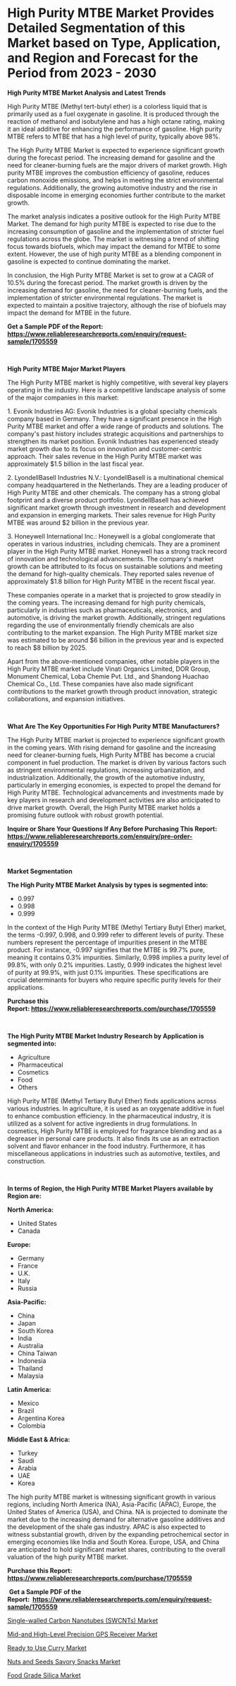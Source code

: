 <p><h1>High Purity MTBE Market Provides Detailed Segmentation of this Market based on Type, Application, and Region and Forecast for the Period from 2023 - 2030</h1></p><p><strong>High Purity MTBE Market Analysis and Latest Trends</strong></p>
<p><p>High Purity MTBE (Methyl tert-butyl ether) is a colorless liquid that is primarily used as a fuel oxygenate in gasoline. It is produced through the reaction of methanol and isobutylene and has a high octane rating, making it an ideal additive for enhancing the performance of gasoline. High purity MTBE refers to MTBE that has a high level of purity, typically above 98%.</p><p>The High Purity MTBE Market is expected to experience significant growth during the forecast period. The increasing demand for gasoline and the need for cleaner-burning fuels are the major drivers of market growth. High purity MTBE improves the combustion efficiency of gasoline, reduces carbon monoxide emissions, and helps in meeting the strict environmental regulations. Additionally, the growing automotive industry and the rise in disposable income in emerging economies further contribute to the market growth.</p><p>The market analysis indicates a positive outlook for the High Purity MTBE Market. The demand for high purity MTBE is expected to rise due to the increasing consumption of gasoline and the implementation of stricter fuel regulations across the globe. The market is witnessing a trend of shifting focus towards biofuels, which may impact the demand for MTBE to some extent. However, the use of high purity MTBE as a blending component in gasoline is expected to continue dominating the market.</p><p>In conclusion, the High Purity MTBE Market is set to grow at a CAGR of 10.5% during the forecast period. The market growth is driven by the increasing demand for gasoline, the need for cleaner-burning fuels, and the implementation of stricter environmental regulations. The market is expected to maintain a positive trajectory, although the rise of biofuels may impact the demand for MTBE in the future.</p></p>
<p><strong>Get a Sample PDF of the Report:&nbsp; <a href="https://www.reliableresearchreports.com/enquiry/request-sample/1705559">https://www.reliableresearchreports.com/enquiry/request-sample/1705559</a></strong></p>
<p>&nbsp;</p>
<p><strong>High Purity MTBE Major Market Players</strong></p>
<p><p>The High Purity MTBE market is highly competitive, with several key players operating in the industry. Here is a competitive landscape analysis of some of the major companies in this market:</p><p>1. Evonik Industries AG: Evonik Industries is a global specialty chemicals company based in Germany. They have a significant presence in the High Purity MTBE market and offer a wide range of products and solutions. The company's past history includes strategic acquisitions and partnerships to strengthen its market position. Evonik Industries has experienced steady market growth due to its focus on innovation and customer-centric approach. Their sales revenue in the High Purity MTBE market was approximately $1.5 billion in the last fiscal year.</p><p>2. LyondellBasell Industries N.V.: LyondellBasell is a multinational chemical company headquartered in the Netherlands. They are a leading producer of High Purity MTBE and other chemicals. The company has a strong global footprint and a diverse product portfolio. LyondellBasell has achieved significant market growth through investment in research and development and expansion in emerging markets. Their sales revenue for High Purity MTBE was around $2 billion in the previous year.</p><p>3. Honeywell International Inc.: Honeywell is a global conglomerate that operates in various industries, including chemicals. They are a prominent player in the High Purity MTBE market. Honeywell has a strong track record of innovation and technological advancements. The company's market growth can be attributed to its focus on sustainable solutions and meeting the demand for high-quality chemicals. They reported sales revenue of approximately $1.8 billion for High Purity MTBE in the recent fiscal year.</p><p>These companies operate in a market that is projected to grow steadily in the coming years. The increasing demand for high purity chemicals, particularly in industries such as pharmaceuticals, electronics, and automotive, is driving the market growth. Additionally, stringent regulations regarding the use of environmentally friendly chemicals are also contributing to the market expansion. The High Purity MTBE market size was estimated to be around $6 billion in the previous year and is expected to reach $8 billion by 2025.</p><p>Apart from the above-mentioned companies, other notable players in the High Purity MTBE market include Vinati Organics Limited, DOR Group, Monument Chemical, Loba Chemie Pvt. Ltd., and Shandong Huachao Chemical Co., Ltd. These companies have also made significant contributions to the market growth through product innovation, strategic collaborations, and expansion initiatives.</p></p>
<p>&nbsp;</p>
<p><strong>What Are The Key Opportunities For High Purity MTBE Manufacturers?</strong></p>
<p><p>The High Purity MTBE market is projected to experience significant growth in the coming years. With rising demand for gasoline and the increasing need for cleaner-burning fuels, High Purity MTBE has become a crucial component in fuel production. The market is driven by various factors such as stringent environmental regulations, increasing urbanization, and industrialization. Additionally, the growth of the automotive industry, particularly in emerging economies, is expected to propel the demand for High Purity MTBE. Technological advancements and investments made by key players in research and development activities are also anticipated to drive market growth. Overall, the High Purity MTBE market holds a promising future outlook with robust growth potential.</p></p>
<p><strong>Inquire or Share Your Questions If Any Before Purchasing This Report: <a href="https://www.reliableresearchreports.com/enquiry/pre-order-enquiry/1705559">https://www.reliableresearchreports.com/enquiry/pre-order-enquiry/1705559</a></strong></p>
<p>&nbsp;</p>
<p><strong>Market Segmentation</strong></p>
<p><strong>The High Purity MTBE Market Analysis by types is segmented into:</strong></p>
<p><ul><li>0.997</li><li>0.998</li><li>0.999</li></ul></p>
<p><p>In the context of the High Purity MTBE (Methyl Tertiary Butyl Ether) market, the terms -0.997, 0.998, and 0.999 refer to different levels of purity. These numbers represent the percentage of impurities present in the MTBE product. For instance, -0.997 signifies that the MTBE is 99.7% pure, meaning it contains 0.3% impurities. Similarly, 0.998 implies a purity level of 99.8%, with only 0.2% impurities. Lastly, 0.999 indicates the highest level of purity at 99.9%, with just 0.1% impurities. These specifications are crucial determinants for buyers who require specific purity levels for their applications.</p></p>
<p><strong>Purchase this Report:&nbsp;<a href="https://www.reliableresearchreports.com/purchase/1705559">https://www.reliableresearchreports.com/purchase/1705559</a></strong></p>
<p>&nbsp;</p>
<p><strong>The High Purity MTBE Market Industry Research by Application is segmented into:</strong></p>
<p><ul><li>Agriculture</li><li>Pharmaceutical</li><li>Cosmetics</li><li>Food</li><li>Others</li></ul></p>
<p><p>High Purity MTBE (Methyl Tertiary Butyl Ether) finds applications across various industries. In agriculture, it is used as an oxygenate additive in fuel to enhance combustion efficiency. In the pharmaceutical industry, it is utilized as a solvent for active ingredients in drug formulations. In cosmetics, High Purity MTBE is employed for fragrance blending and as a degreaser in personal care products. It also finds its use as an extraction solvent and flavor enhancer in the food industry. Furthermore, it has miscellaneous applications in industries such as automotive, textiles, and construction.</p></p>
<p>&nbsp;</p>
<p><strong>In terms of Region, the High Purity MTBE Market Players available by Region are:</strong></p>
<p>
    <p> <strong> North America: </strong>
        <ul>
            <li>United States</li>
            <li>Canada</li>
        </ul>
        </p> 
    <p> <strong> Europe: </strong>
        <ul>
            <li>Germany</li>
            <li>France</li>
            <li>U.K.</li>
            <li>Italy</li>
            <li>Russia</li>
        </ul>
        </p> 
    <p> <strong> Asia-Pacific: </strong>
        <ul>
            <li>China</li>
            <li>Japan</li>
            <li>South Korea</li>
            <li>India</li>
            <li>Australia</li>
            <li>China Taiwan</li>
            <li>Indonesia</li>
            <li>Thailand</li>
            <li>Malaysia</li>
        </ul>
        </p> 
    <p> <strong> Latin America: </strong>
        <ul>
            <li>Mexico</li>
            <li>Brazil</li>
            <li>Argentina Korea</li>
            <li>Colombia</li>
        </ul>
        </p> 
    <p> <strong> Middle East & Africa: </strong>
        <ul>
            <li>Turkey</li>
            <li>Saudi</li>
            <li>Arabia</li>
            <li>UAE</li>
            <li>Korea</li>
        </ul>
    </p>
    </p>
<p><p>The high purity MTBE market is witnessing significant growth in various regions, including North America (NA), Asia-Pacific (APAC), Europe, the United States of America (USA), and China. NA is projected to dominate the market due to the increasing demand for alternative gasoline additives and the development of the shale gas industry. APAC is also expected to witness substantial growth, driven by the expanding petrochemical sector in emerging economies like India and South Korea. Europe, USA, and China are anticipated to hold significant market shares, contributing to the overall valuation of the high purity MTBE market.</p></p>
<p><strong>Purchase this Report: <a href="https://www.reliableresearchreports.com/purchase/1705559">https://www.reliableresearchreports.com/purchase/1705559</a></strong></p>
<p>&nbsp;<strong>Get a Sample PDF of the Report:&nbsp;&nbsp;<a href="https://www.reliableresearchreports.com/enquiry/request-sample/1705559">https://www.reliableresearchreports.com/enquiry/request-sample/1705559</a></strong></p>
<p><strong></strong></p>
<p><p><a href="https://medium.com/@timothychapman46/single-walled-carbon-nanotubes-swcnts-market-share-evolution-and-market-growth-trends-2023-2030-91f60e62d22a">Single-walled Carbon Nanotubes (SWCNTs) Market</a></p><p><a href="https://medium.com/@royross51/analyzing-mid-and-high-level-precision-gps-receiver-market-global-industry-perspective-and-e5d9df55ff61">Mid-and High-Level Precision GPS Receiver Market</a></p><p><a href="https://www.linkedin.com/pulse/ready-use-curry-market-size-2023-2030-global-industrial-2hwje/">Ready to Use Curry Market</a></p><p><a href="https://www.linkedin.com/pulse/nuts-seeds-savory-snacks-market-insights-players-forecast-8taxe/">Nuts and Seeds Savory Snacks Market</a></p><p><a href="https://github.com/sofyaavrova/Market-Research-Report-List-1/blob/main/food-grade-silica-market.md">Food Grade Silica Market</a></p></p>